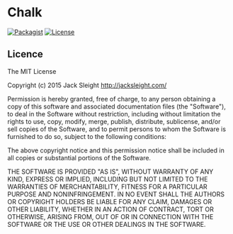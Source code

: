# Chalk

[![Packagist](http://img.shields.io/packagist/v/jacksleight/chalk.svg?style=flat-square)](https://packagist.org/packages/jacksleight/chalk)
[![License](http://img.shields.io/packagist/l/jacksleight/chalk.svg?style=flat-square)](https://packagist.org/packages/jacksleight/chalk)

## Licence

The MIT License

Copyright (c) 2015 Jack Sleight <http://jacksleight.com/>

Permission is hereby granted, free of charge, to any person obtaining a copy
of this software and associated documentation files (the "Software"), to deal
in the Software without restriction, including without limitation the rights
to use, copy, modify, merge, publish, distribute, sublicense, and/or sell
copies of the Software, and to permit persons to whom the Software is
furnished to do so, subject to the following conditions:

The above copyright notice and this permission notice shall be included in
all copies or substantial portions of the Software.

THE SOFTWARE IS PROVIDED "AS IS", WITHOUT WARRANTY OF ANY KIND, EXPRESS OR
IMPLIED, INCLUDING BUT NOT LIMITED TO THE WARRANTIES OF MERCHANTABILITY,
FITNESS FOR A PARTICULAR PURPOSE AND NONINFRINGEMENT. IN NO EVENT SHALL THE
AUTHORS OR COPYRIGHT HOLDERS BE LIABLE FOR ANY CLAIM, DAMAGES OR OTHER
LIABILITY, WHETHER IN AN ACTION OF CONTRACT, TORT OR OTHERWISE, ARISING FROM,
OUT OF OR IN CONNECTION WITH THE SOFTWARE OR THE USE OR OTHER DEALINGS IN
THE SOFTWARE.
